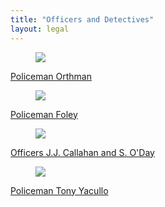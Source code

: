 ```yaml
---
title: "Officers and Detectives"
layout: legal
---
```


<div class="tile is-ancestor">
  <div class="tile is-parent">
    <article class="tile is-child box">
        <a href="/historical/timeline/1907/338/" title="Policeman Orthman">
            <figure class="image is-4by5">
                <img src="/img/legal/cpd/officers/orthman.jpg">
            </figure>
            <div class="content">
                <p>Policeman Orthman</p>
            </div>
        </a>
    </article>
  </div>
  <div class="tile is-parent">
    <article class="tile is-child box">
        <a href="/historical/timeline/1909/340/" title="Policeman Foley">
            <figure class="image is-4by5">
                <img src="/img/legal/cpd/officers/foley.jpg">
            </figure>
            <div class="content">
                <p>Policeman Foley</p>
            </div>    
        </a>
    </article>
  </div>
</div>

<div class="tile is-ancestor">
  <div class="tile is-parent">
    <article class="tile is-child box">
        <a href="/historical/timeline/1910/367/" title="Officers J.J. Callahan and S. O'Day">
            <figure class="image is-4by3">
                <img src="/img/legal/cpd/officers/callahan_o'day.jpg">
            </figure>
            <div class="content">
                <p>Officers J.J. Callahan and S. O'Day</p>
            </div>  
        </a>  
    </article>
  </div>
  <div class="tile is-parent">
    <article class="tile is-child box">
        <a href="/historical/timeline/1910/382/" title="Policeman Tony Yacullo">
            <figure class="image is-4by3">
                <img src="/img/legal/cpd/officers/yacullo.jpg">
            </figure>
            <div class="content">
                <p>Policeman Tony Yacullo</p>
            </div>  
        </a>  
    </article>
  </div>
</div>
